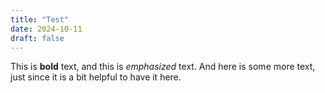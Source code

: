 ```yaml
---
title: "Test"
date: 2024-10-11
draft: false
---
```


This is **bold** text, and this is *emphasized* text. And here is some more text, just since it is a bit helpful to have it here.

